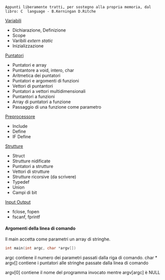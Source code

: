 ```
Appunti liberamente tratti, per sostegno alla propria memoria, dal libro: C  language - B.Kerningan D.Ritche
```
[Variabili](variabili.md)
+ Dichiarazione, Definizione
+ Scope
+ Varibili _extern_  _static_
+ Inizializzazione

[Puntatori](puntatori.md)
+ Puntatori e array
+ Puntantore a void, intero, char
+ Aritmetica dei puntatori
+ Puntatori e argomenti di funzioni
+ Vettori di puntantori
+ Puntatori a vettori multidimensionali
+ Puntantori a funzioni
+ Array di puntatori a funzione
+ Passaggio di una funzione come parametro

[Preprocessore](preprocessore.md)
+ Include
+ Define
+ IF Define

[Strutture](strutture.md)
+ Struct
+ Strutture nidificate
+ Puntatori a strutture
+ Vettori di strutture
+ Strutture ricorsive (da scrivere) 
+ Typedef
+ Union
+ Campi di bit

[Input Output](io.md)
+ fclose, fopen
+ fscanf, fprintf


#### Argomenti della linea di comando
Il main accetta come parametri un array di stringhe.
```C
int main(int argc, char *argv[]) 
```
argc contiene il numero dei parametri passati dalla riga di comando.
char * argv[] contiene i puntatori alle stringhe passate dalla linea di comando

argv[0] contiene il nome del programma invocato mentre argv[argc] è NULL


